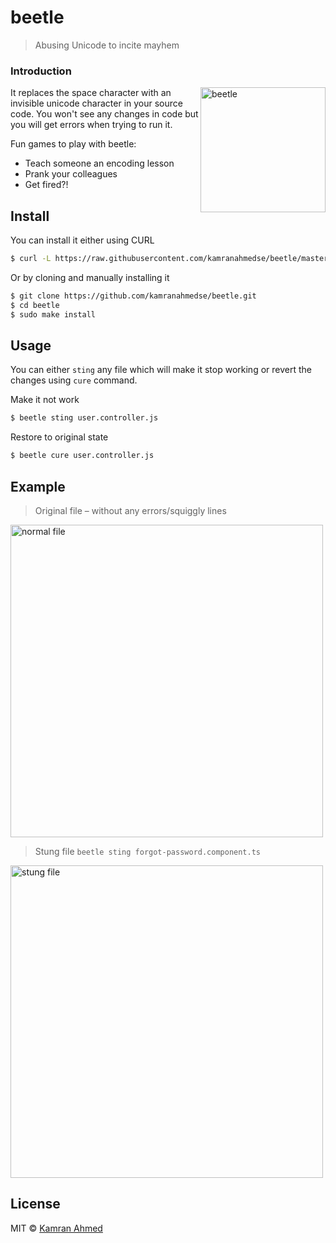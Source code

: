 # beetle

> Abusing Unicode to incite mayhem

### Introduction

<img alt="beetle" align="right" width="200"
     src="https://i.imgur.com/7yyn7b3.jpg" />
     
It replaces the space character with an invisible unicode character in your source code. You won't see any changes in code but you will get errors when trying to run it.

Fun games to play with beetle:

- Teach someone an encoding lesson
- Prank your colleagues
- Get fired?!

## Install

You can install it either using CURL

```bash
$ curl -L https://raw.githubusercontent.com/kamranahmedse/beetle/master/installer.sh | sudo sh
```

Or by cloning and manually installing it

```bash
$ git clone https://github.com/kamranahmedse/beetle.git
$ cd beetle
$ sudo make install
```

## Usage

You can either `sting` any file which will make it stop working or revert the changes using `cure` command. 

Make it not work

```bash
$ beetle sting user.controller.js
```
Restore to original state

```bash
$ beetle cure user.controller.js
```

## Example

> Original file – without any errors/squiggly lines

<img alt="normal file" height="500" src="https://i.imgur.com/XpdPamr.png" />

> Stung file `beetle sting forgot-password.component.ts`

<img alt="stung file" height="500" src="https://i.imgur.com/zMtq0o5.png" />

## License

MIT © [Kamran Ahmed](http://kamranahmed.info)
